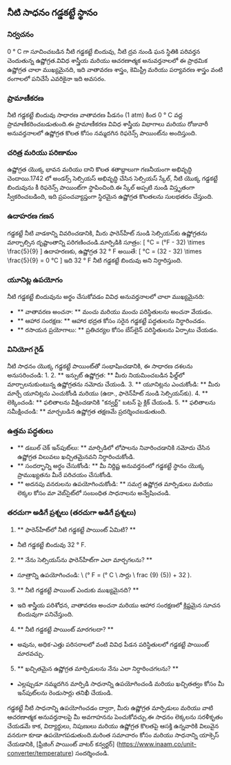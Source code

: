 ## నీటి సాధనం గడ్డకట్టే స్థానం

### నిర్వచనం
0 ° C గా సూచించబడిన నీటి గడ్డకట్టే బిందువు, నీటి ద్రవ నుండి ఘన స్థితికి పరివర్తన చెందుతున్న ఉష్ణోగ్రత.వివిధ శాస్త్రీయ మరియు ఆచరణాత్మక అనువర్తనాలలో ఈ ప్రాథమిక ఉష్ణోగ్రత చాలా ముఖ్యమైనది, ఇది వాతావరణ శాస్త్రం, కెమిస్ట్రీ మరియు పర్యావరణ శాస్త్రం వంటి రంగాలలో పనిచేసే ఎవరికైనా ఇది అవసరం.

### ప్రామాణీకరణ
నీటి గడ్డకట్టే బిందువు సాధారణ వాతావరణ పీడనం (1 atm) కింద 0 ° C వద్ద ప్రామాణీకరించబడుతుంది.ఈ ప్రామాణీకరణ వివిధ శాస్త్రీయ విభాగాలు మరియు రోజువారీ అనువర్తనాలలో ఉష్ణోగ్రత కొలత కోసం నమ్మదగిన రిఫరెన్స్ పాయింట్‌ను అందిస్తుంది.

### చరిత్ర మరియు పరిణామం
ఉష్ణోగ్రత యొక్క భావన మరియు దాని కొలత శతాబ్దాలుగా గణనీయంగా అభివృద్ధి చెందాయి.1742 లో అండర్స్ సెల్సియస్ అభివృద్ధి చేసిన సెల్సియస్ స్కేల్, నీటి యొక్క గడ్డకట్టే బిందువును కీ రిఫరెన్స్ పాయింట్‌గా స్థాపించింది.ఈ స్కేల్ అప్పటి నుండి విస్తృతంగా స్వీకరించబడింది, ఇది ప్రపంచవ్యాప్తంగా స్థిరమైన ఉష్ణోగ్రత కొలతలను సులభతరం చేస్తుంది.

### ఉదాహరణ గణన
గడ్డకట్టే నీటి వాడకాన్ని వివరించడానికి, మీరు ఫారెన్‌హీట్ నుండి సెల్సియస్‌కు ఉష్ణోగ్రతను మార్చాల్సిన దృష్టాంతాన్ని పరిగణించండి.మార్పిడికి సూత్రం:
\[ °C = (°F - 32) \times \frac{5}{9} \]
ఉదాహరణకు, ఉష్ణోగ్రత 32 ° F అయితే:
\[ °C = (32 - 32) \times \frac{5}{9} = 0 °C \]
ఇది 32 ° F నీటి గడ్డకట్టే బిందువు అని నిర్ధారిస్తుంది.

### యూనిట్ల ఉపయోగం
నీటి గడ్డకట్టే బిందువును అర్థం చేసుకోవడం వివిధ అనువర్తనాలలో చాలా ముఖ్యమైనది:
- ** వాతావరణ అంచనా: ** మంచు మరియు మంచు పరిస్థితులను అంచనా వేయడం.
- ** ఆహార సంరక్షణ: ** ఆహార భద్రత కోసం సరైన గడ్డకట్టే పద్ధతులను నిర్ధారించడం.
- ** రసాయన ప్రయోగాలు: ** ప్రతిచర్యల కోసం బేస్‌లైన్ పరిస్థితులను ఏర్పాటు చేయడం.

### వినియోగ గైడ్
నీటి సాధనం యొక్క గడ్డకట్టే పాయింట్‌తో సంభాషించడానికి, ఈ సాధారణ దశలను అనుసరించండి:
1.
2. ** ఇన్పుట్ ఉష్ణోగ్రత: ** మీరు నియమించబడిన ఫీల్డ్‌లో మార్చాలనుకుంటున్న ఉష్ణోగ్రతను నమోదు చేయండి.
3. ** యూనిట్లను ఎంచుకోండి: ** మీరు మార్చే యూనిట్లను ఎంచుకోండి మరియు (ఉదా., ఫారెన్‌హీట్ నుండి సెల్సియస్‌కు).
4. ** లెక్కించండి: ** ఫలితాలను వీక్షించడానికి "కన్వర్ట్" బటన్ పై క్లిక్ చేయండి.
5. ** ఫలితాలను సమీక్షించండి: ** మార్చబడిన ఉష్ణోగ్రత తక్షణమే ప్రదర్శించబడుతుంది.

### ఉత్తమ పద్ధతులు
- ** డబుల్ చెక్ ఇన్‌పుట్‌లు: ** మార్పిడిలో లోపాలను నివారించడానికి నమోదు చేసిన ఉష్ణోగ్రత విలువలు ఖచ్చితమైనవని నిర్ధారించుకోండి.
- ** సందర్భాన్ని అర్థం చేసుకోండి: ** మీ నిర్దిష్ట అనువర్తనంలో గడ్డకట్టే స్థానం యొక్క ప్రాముఖ్యతను మీరే పరిచయం చేసుకోండి.
- ** అదనపు వనరులను ఉపయోగించుకోండి: ** సమగ్ర ఉష్ణోగ్రత మార్పిడులు మరియు లెక్కల కోసం మా వెబ్‌సైట్‌లో సంబంధిత సాధనాలను అన్వేషించండి.

### తరచుగా అడిగే ప్రశ్నలు (తరచుగా అడిగే ప్రశ్నలు)

1. ** ఫారెన్‌హీట్‌లో నీటి గడ్డకట్టే పాయింట్ ఏమిటి? **
- నీటి గడ్డకట్టే బిందువు 32 ° F.

2. ** నేను సెల్సియస్‌ను ఫారెన్‌హీట్‌గా ఎలా మార్చగలను? **
- సూత్రాన్ని ఉపయోగించండి: \ (° F = (° C \ సార్లు \ frac {9} {5}) + 32 \).

3. ** నీటి గడ్డకట్టే పాయింట్ ఎందుకు ముఖ్యమైనది? **
- ఇది శాస్త్రీయ పరిశోధన, వాతావరణ అంచనా మరియు ఆహార సంరక్షణలో క్లిష్టమైన సూచన బిందువుగా పనిచేస్తుంది.

4. ** నీటి గడ్డకట్టే పాయింట్ మారగలదా? **
- అవును, అధిక-ఎత్తు పరిసరాలలో వంటి వివిధ పీడన పరిస్థితులలో గడ్డకట్టే పాయింట్ మారవచ్చు.

5. ** ఖచ్చితమైన ఉష్ణోగ్రత మార్పిడులను నేను ఎలా నిర్ధారించగలను? **
- ఎల్లప్పుడూ నమ్మదగిన మార్పిడి సాధనాన్ని ఉపయోగించండి మరియు ఖచ్చితత్వం కోసం మీ ఇన్‌పుట్‌లను రెండుసార్లు తనిఖీ చేయండి.

గడ్డకట్టే నీటి సాధనాన్ని ఉపయోగించడం ద్వారా, మీరు ఉష్ణోగ్రత మార్పిడులు మరియు వాటి ఆచరణాత్మక అనువర్తనాలపై మీ అవగాహనను పెంచుకోవచ్చు.ఈ సాధనం లెక్కలను సరళీకృతం చేయడమే కాక, విద్యార్థులు, నిపుణులు మరియు ఉష్ణోగ్రత కొలతపై ఆసక్తి ఉన్నవారికి విలువైన వనరుగా కూడా ఉపయోగపడుతుంది.మరింత సమాచారం కోసం మరియు సాధనాన్ని యాక్సెస్ చేయడానికి, [ఫ్రీజింగ్ పాయింట్ వాటర్ కన్వర్టర్] (https://www.inaam.co/unit-converter/temperature) సందర్శించండి.